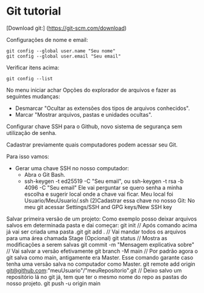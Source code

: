 # Git tutorial

[Download git:]
(https://git-scm.com/download)

Configurações de nome e email:
```
git config --global user.name "Seu nome"
git config --global user.email "Seu email"
```

Verificar itens acima:
```
git config --list
```

No menu iniciar achar Opções do explorador de arquivos e fazer as seguintes mudanças:
- Desmarcar "Ocultar as extensões dos tipos de arquivos conhecidos".
- Marcar "Mostrar arquivos, pastas e unidades ocultas".


Configurar chave SSH para o Github, novo sistema de segurança sem utilização de senha.

Cadastrar previamente quais computadores podem acessar seu Git.

Para isso vamos:
- Gerar uma chave SSH no nosso computador:
  - Abra o Git Bash.
  - ssh-keygen -t ed25519 -C "Seu email", ou ssh-keygen -t rsa -b 4096 -C "Seu email"
    Ele vai perguntar se quero senha a minha escolha e sugerir local onde a chave vai ficar.
    Meu local foi Usuario/MeuUsuario/.ssh
(2)Cadastrar essa chave no nosso Git:
    No meu git acessar Settings/SSH and GPG keys/New SSH key
    
Salvar primeira versão de um projeto:
Como exemplo posso deixar arquivos salvos em determinada pasta e dai começar:
git init // Após comando acima já vai ser criada uma pasta .git
git add . // Vai mandar todos os arquivos para uma área chamada Stage
(Opcional) git status // Mostra as modificações a serem salvas
git commit -m "Mensagem explicativa sobre" // Vai salvar a versão efetivamente
git branch -M main // Por padrão agora o git salva como main, antigamente era Master. Esse comando garante caso tenha uma versão salva no computador como Master.
git remote add origin git@github.com:"meuUsuario"/"meuRepositorio".git // Deixo salvo um repositório lá no git já, tem que ter o mesmo nome do repo as pastas do nosso projeto.
git push -u origin main

    

